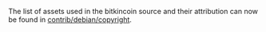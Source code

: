 The list of assets used in the bitkincoin source and their attribution can now be found in [contrib/debian/copyright](../contrib/debian/copyright).
